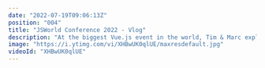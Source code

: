 ```yaml
---
date: "2022-07-19T09:06:13Z"
position: "004"
title: "JSWorld Conference 2022 - Vlog"
description: "At the biggest Vue.js event in the world, Tim & Marc explored backstage. Camera in one hand, microphone in the other, they captured the vibe of the conference in perfect light. This is how \"Intervues\" was born.\n\nThis is Middleware Productions: we film interviews, shoot b-roll, create story arcs, edit, sound edit, and publish the video on the day itself. Film in the morning, show in the afternoon."
image: "https://i.ytimg.com/vi/XHBwUK0qlUE/maxresdefault.jpg"
videoId: "XHBwUK0qlUE"
---
```


